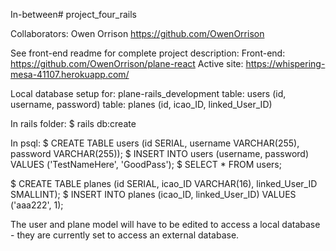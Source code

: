 In-between# project_four_rails

Collaborators:
Owen Orrison
https://github.com/OwenOrrison

See front-end readme for complete project description:
Front-end: https://github.com/OwenOrrison/plane-react
Active site: https://whispering-mesa-41107.herokuapp.com/


Local database setup for: plane-rails_development
  table: users (id, username, password)
  table: planes (id, icao_ID, linked_User_ID)

In rails folder:
  $ rails db:create

In psql:
  $ CREATE TABLE users (id SERIAL, username VARCHAR(255), password VARCHAR(255));
  $ INSERT INTO users (username, password) VALUES ('TestNameHere', 'GoodPass');
  $ SELECT * FROM users;

  $ CREATE TABLE planes (id SERIAL, icao_ID VARCHAR(16), linked_User_ID SMALLINT);
  $ INSERT INTO planes (icao_ID, linked_User_ID) VALUES ('aaa222', 1);

The user and plane model will have to be edited to access a local database - they are currently set to access an external database.
